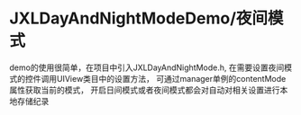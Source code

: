 # JXLDayAndNightModeDemo/夜间模式
demo的使用很简单，在项目中引入JXLDayAndNightMode.h,
在需要设置夜间模式的控件调用UIView类目中的设置方法，
可通过manager单例的contentMode属性获取当前的模式，
开启日间模式或者夜间模式都会对自动对相关设置进行本地存储纪录
